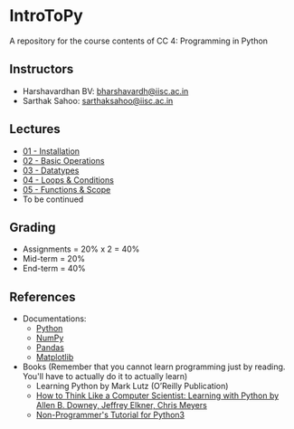 # IntroToPy
A repository for the course contents of CC 4: Programming in Python

## Instructors
- Harshavardhan BV: bharshavardh@iisc.ac.in
- Sarthak Sahoo: sarthaksahoo@iisc.ac.in

## Lectures
- [01 - Installation](./Lectures/01-Installation.md)
- [02 - Basic Operations](./Lectures/02-Basic-operations.ipynb)
- [03 - Datatypes](./Lectures/03-Datatypes.ipynb)
- [04 - Loops & Conditions](./Lectures/04-Loops-Conditions.ipynb)
- [05 - Functions & Scope](./Lectures/05-Functions-Scope.ipynb)
- To be continued

## Grading
- Assignments = 20% x 2 = 40% 
- Mid-term = 20%
- End-term = 40%

## References
- Documentations:
	- [Python](https://docs.python.org/3/tutorial/index.html)
	- [NumPy](https://numpy.org/doc/stable/user/absolute_beginners.html)
	- [Pandas](https://pandas.pydata.org/docs/getting_started/index.html#getting-started)
	- [Matplotlib](https://matplotlib.org/stable/tutorials/introductory/quick_start.html)
- Books (Remember that you cannot learn programming just by reading. You'll have to actually do it to actually learn)
	- Learning Python by Mark Lutz (O’Reilly Publication)  
	- [How to Think Like a Computer Scientist: Learning with Python by Allen B. Downey, Jeffrey Elkner, Chris Meyers](https://openbookproject.net/thinkcs/python/english3e/)
	- [Non-Programmer's Tutorial for Python3](https://en.wikibooks.org/wiki/Non-Programmer%27s_Tutorial_for_Python_3)
